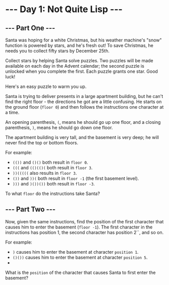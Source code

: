 # --- Day 1: Not Quite Lisp ---

## --- Part One ---
Santa was hoping for a white Christmas, but his weather machine's "snow" function is powered by stars, and he's fresh out! To save Christmas, he needs you to collect fifty stars by December 25th.

Collect stars by helping Santa solve puzzles. Two puzzles will be made available on each day in the Advent calendar; the second puzzle is unlocked when you complete the first. Each puzzle grants one star. Good luck!

Here's an easy puzzle to warm you up.

Santa is trying to deliver presents in a large apartment building, but he can't find the right floor - the directions he got are a little confusing. He starts on the ground floor (`floor 0`) and then follows the instructions one character at a time.

An opening parenthesis, `(`, means he should go up one floor, and a closing parenthesis, `)`, means he should go down one floor.

The apartment building is very tall, and the basement is very deep; he will never find the top or bottom floors.

For example:

- `(())` and `()()` both result in `floor 0`.
- `(((` and `(()(()(` both result in `floor 3`.
- `))(((((` also results in `floor 3`.
- `())` and `))(` both result in `floor -1` (the first basement level).
- `)))` and `)())())` both result in `floor -3`.

To what `floor` do the instructions take Santa?

## --- Part Two ---
Now, given the same instructions, find the position of the first character that causes him to enter the basement (`floor -1`). The first character in the instructions has position 1, the second character has position 2``, and so on.

For example:

- `)` causes him to enter the basement at character `position 1`.
- `()())` causes him to enter the basement at character `position 5`.
- 
What is the `position` of the character that causes Santa to first enter the basement?

